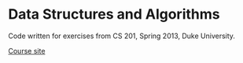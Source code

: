 Data Structures and Algorithms
================================

Code written for exercises from CS 201, Spring 2013, Duke University.

[Course site](http://www.cs.duke.edu/courses/spring13/compsci201)